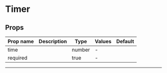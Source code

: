 # Timer

## Props

| Prop name | Description | Type   | Values | Default |
| --------- | ----------- | ------ | ------ | ------- |
| time      |             | number | -      |         |
| required  |             | true   | -      |         |

---
